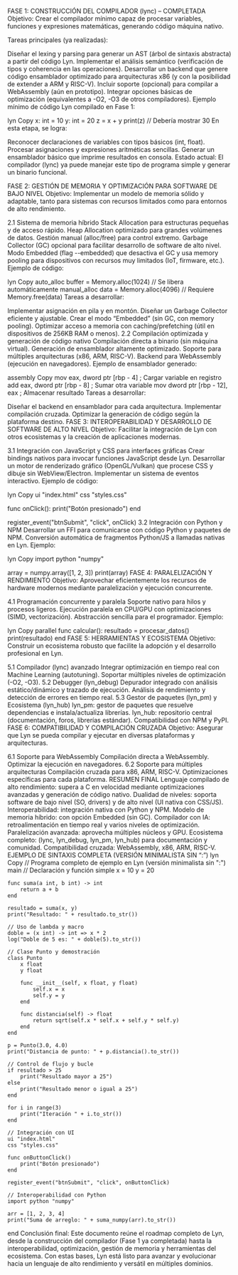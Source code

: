 FASE 1: CONSTRUCCIÓN DEL COMPILADOR (lync) – COMPLETADA
Objetivo:
Crear el compilador mínimo capaz de procesar variables, funciones y expresiones matemáticas, generando código máquina nativo.

Tareas principales (ya realizadas):

Diseñar el lexing y parsing para generar un AST (árbol de sintaxis abstracta) a partir del código Lyn.
Implementar el análisis semántico (verificación de tipos y coherencia en las operaciones).
Desarrollar un backend que genere código ensamblador optimizado para arquitecturas x86 (y con la posibilidad de extender a ARM y RISC-V).
Incluir soporte (opcional) para compilar a WebAssembly (aún en prototipo).
Integrar opciones básicas de optimización (equivalentes a -O2, -O3 de otros compiladores).
Ejemplo mínimo de código Lyn compilado en Fase 1:

lyn
Copy
x: int = 10
y: int = 20
z = x + y
print(z) // Debería mostrar 30
En esta etapa, se logra:

Reconocer declaraciones de variables con tipos básicos (int, float).
Procesar asignaciones y expresiones aritméticas sencillas.
Generar un ensamblador básico que imprime resultados en consola.
Estado actual: El compilador (lync) ya puede manejar este tipo de programa simple y generar un binario funcional.

FASE 2: GESTIÓN DE MEMORIA Y OPTIMIZACIÓN PARA SOFTWARE DE BAJO NIVEL
Objetivo:
Implementar un modelo de memoria sólido y adaptable, tanto para sistemas con recursos limitados como para entornos de alto rendimiento.

2.1 Sistema de memoria híbrido
Stack Allocation para estructuras pequeñas y de acceso rápido.
Heap Allocation optimizado para grandes volúmenes de datos.
Gestión manual (alloc/free) para control extremo.
Garbage Collector (GC) opcional para facilitar desarrollo de software de alto nivel.
Modo Embedded (flag --embedded) que desactiva el GC y usa memory pooling para dispositivos con recursos muy limitados (IoT, firmware, etc.).
Ejemplo de código:

lyn
Copy
auto_alloc buffer = Memory.alloc(1024) // Se libera automáticamente
manual_alloc data = Memory.alloc(4096) // Requiere Memory.free(data)
Tareas a desarrollar:

Implementar asignación en pila y en montón.
Diseñar un Garbage Collector eficiente y ajustable.
Crear el modo “Embedded” (sin GC, con memory pooling).
Optimizar acceso a memoria con caching/prefetching (útil en dispositivos de 256KB RAM o menos).
2.2 Compilación optimizada y generación de código nativo
Compilación directa a binario (sin máquina virtual).
Generación de ensamblador altamente optimizado.
Soporte para múltiples arquitecturas (x86, ARM, RISC-V).
Backend para WebAssembly (ejecución en navegadores).
Ejemplo de ensamblador generado:

assembly
Copy
mov eax, dword ptr [rbp - 4] ; Cargar variable en registro
add eax, dword ptr [rbp - 8] ; Sumar otra variable
mov dword ptr [rbp - 12], eax ; Almacenar resultado
Tareas a desarrollar:

Diseñar el backend en ensamblador para cada arquitectura.
Implementar compilación cruzada.
Optimizar la generación de código según la plataforma destino.
FASE 3: INTEROPERABILIDAD Y DESARROLLO DE SOFTWARE DE ALTO NIVEL
Objetivo:
Facilitar la integración de Lyn con otros ecosistemas y la creación de aplicaciones modernas.

3.1 Integración con JavaScript y CSS para interfaces gráficas
Crear bindings nativos para invocar funciones JavaScript desde Lyn.
Desarrollar un motor de renderizado gráfico (OpenGL/Vulkan) que procese CSS y dibuje sin WebView/Electron.
Implementar un sistema de eventos interactivo.
Ejemplo de código:

lyn
Copy
ui "index.html"
css "styles.css"

func onClick():
print("Botón presionado")
end

register_event("btnSubmit", "click", onClick)
3.2 Integración con Python y NPM
Desarrollar un FFI para comunicarse con código Python y paquetes de NPM.
Conversión automática de fragmentos Python/JS a llamadas nativas en Lyn.
Ejemplo:

lyn
Copy
import python "numpy"

array = numpy.array([1, 2, 3])
print(array)
FASE 4: PARALELIZACIÓN Y RENDIMIENTO
Objetivo:
Aprovechar eficientemente los recursos de hardware modernos mediante paralelización y ejecución concurrente.

4.1 Programación concurrente y paralela
Soporte nativo para hilos y procesos ligeros.
Ejecución paralela en CPU/GPU con optimizaciones (SIMD, vectorización).
Abstracción sencilla para el programador.
Ejemplo:

lyn
Copy
parallel func calcular():
resultado = procesar_datos()
print(resultado)
end
FASE 5: HERRAMIENTAS Y ECOSISTEMA
Objetivo:
Construir un ecosistema robusto que facilite la adopción y el desarrollo profesional en Lyn.

5.1 Compilador (lync) avanzado
Integrar optimización en tiempo real con Machine Learning (autotuning).
Soportar múltiples niveles de optimización (-O2, -O3).
5.2 Debugger (lyn_debug)
Depurador integrado con análisis estático/dinámico y trazado de ejecución.
Análisis de rendimiento y detección de errores en tiempo real.
5.3 Gestor de paquetes (lyn_pm) y Ecosistema (lyn_hub)
lyn_pm: gestor de paquetes que resuelve dependencias e instala/actualiza librerías.
lyn_hub: repositorio central (documentación, foros, librerías estándar).
Compatibilidad con NPM y PyPI.
FASE 6: COMPATIBILIDAD Y COMPILACIÓN CRUZADA
Objetivo:
Asegurar que Lyn se pueda compilar y ejecutar en diversas plataformas y arquitecturas.

6.1 Soporte para WebAssembly
Compilación directa a WebAssembly.
Optimizar la ejecución en navegadores.
6.2 Soporte para múltiples arquitecturas
Compilación cruzada para x86, ARM, RISC-V.
Optimizaciones específicas para cada plataforma.
RESUMEN FINAL
Lenguaje compilado de alto rendimiento: supera a C en velocidad mediante optimizaciones avanzadas y generación de código nativo.
Dualidad de niveles: soporta software de bajo nivel (SO, drivers) y de alto nivel (UI nativa con CSS/JS).
Interoperabilidad: integración nativa con Python y NPM.
Modelo de memoria híbrido: con opción Embedded (sin GC).
Compilador con IA: retroalimentación en tiempo real y varios niveles de optimización.
Paralelización avanzada: aprovecha múltiples núcleos y GPU.
Ecosistema completo: (lync, lyn_debug, lyn_pm, lyn_hub) para documentación y comunidad.
Compatibilidad cruzada: WebAssembly, x86, ARM, RISC-V.
EJEMPLO DE SINTAXIS COMPLETA (VERSIÓN MINIMALISTA SIN “:”)
lyn
Copy
// Programa completo de ejemplo en Lyn (versión minimalista sin ":")
main
// Declaración y función simple
x = 10
y = 20

    func suma(a int, b int) -> int
        return a + b
    end

    resultado = suma(x, y)
    print("Resultado: " + resultado.to_str())

    // Uso de lambda y macro
    doble = (x int) -> int => x * 2
    log("Doble de 5 es: " + doble(5).to_str())

    // Clase Punto y demostración
    class Punto
        x float
        y float

        func __init__(self, x float, y float)
            self.x = x
            self.y = y
        end

        func distancia(self) -> float
            return sqrt(self.x * self.x + self.y * self.y)
        end
    end

    p = Punto(3.0, 4.0)
    print("Distancia de punto: " + p.distancia().to_str())

    // Control de flujo y bucle
    if resultado > 25
        print("Resultado mayor a 25")
    else
        print("Resultado menor o igual a 25")
    end

    for i in range(3)
        print("Iteración " + i.to_str())
    end

    // Integración con UI
    ui "index.html"
    css "styles.css"

    func onButtonClick()
        print("Botón presionado")
    end

    register_event("btnSubmit", "click", onButtonClick)

    // Interoperabilidad con Python
    import python "numpy"

    arr = [1, 2, 3, 4]
    print("Suma de arreglo: " + suma_numpy(arr).to_str())

end
Conclusión final:
Este documento reúne el roadmap completo de Lyn, desde la construcción del compilador (Fase 1 ya completada) hasta la interoperabilidad, optimización, gestión de memoria y herramientas del ecosistema. Con estas bases, Lyn está listo para avanzar y evolucionar hacia un lenguaje de alto rendimiento y versátil en múltiples dominios.
